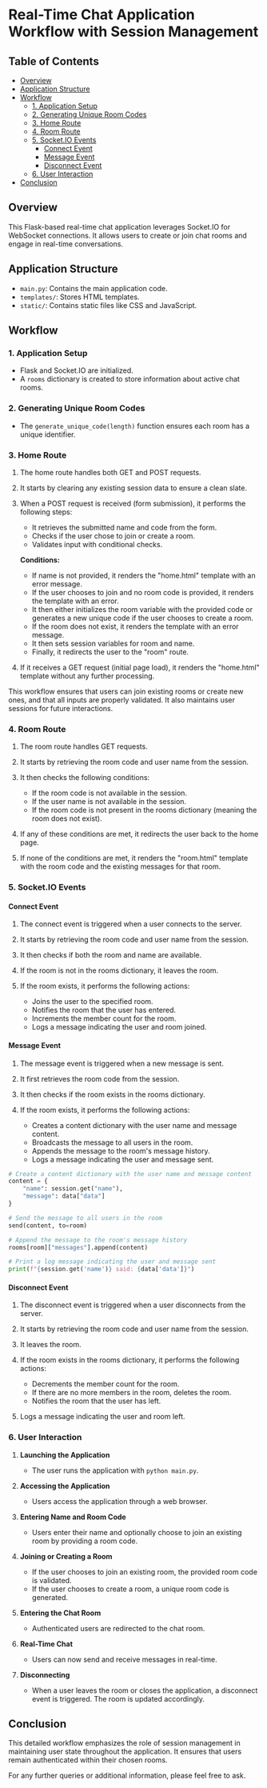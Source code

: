 # Real-Time Chat Application Workflow with Session Management

## Table of Contents

- [Overview](#overview)
- [Application Structure](#application-structure)
- [Workflow](#workflow)
  - [1. Application Setup](#1-application-setup)
  - [2. Generating Unique Room Codes](#2-generating-unique-room-codes)
  - [3. Home Route](#3-home-route)
  - [4. Room Route](#4-room-route)
  - [5. Socket.IO Events](#5-socketio-events)
    - [Connect Event](#connect-event)
    - [Message Event](#message-event)
    - [Disconnect Event](#disconnect-event)
  - [6. User Interaction](#6-user-interaction)
- [Conclusion](#conclusion)

## Overview

This Flask-based real-time chat application leverages Socket.IO for WebSocket connections. It allows users to create or join chat rooms and engage in real-time conversations.

## Application Structure

- `main.py`: Contains the main application code.
- `templates/`: Stores HTML templates.
- `static/`: Contains static files like CSS and JavaScript.

## Workflow

### 1. Application Setup

- Flask and Socket.IO are initialized.
- A `rooms` dictionary is created to store information about active chat rooms.

### 2. Generating Unique Room Codes

- The `generate_unique_code(length)` function ensures each room has a unique identifier.

### 3. Home Route

1. The home route handles both GET and POST requests.

2. It starts by clearing any existing session data to ensure a clean slate.

3. When a POST request is received (form submission), it performs the following steps:

   - It retrieves the submitted name and code from the form.
   - Checks if the user chose to join or create a room.
   - Validates input with conditional checks.
   
   <strong>Conditions:</strong>
   - If name is not provided, it renders the "home.html" template with an error message.
   - If the user chooses to join and no room code is provided, it renders the template with an error.
   - It then either initializes the room variable with the provided code or generates a new unique code if the user chooses to create a room.
   - If the room does not exist, it renders the template with an error message.
   - It then sets session variables for room and name.
   - Finally, it redirects the user to the "room" route.

4. If it receives a GET request (initial page load), it renders the "home.html" template without any further processing.

This workflow ensures that users can join existing rooms or create new ones, and that all inputs are properly validated. It also maintains user sessions for future interactions.


### 4. Room Route

1. The room route handles GET requests.

2. It starts by retrieving the room code and user name from the session.

3. It then checks the following conditions:

    - If the room code is not available in the session.
    - If the user name is not available in the session.
    - If the room code is not present in the rooms dictionary (meaning the room does not exist).

4. If any of these conditions are met, it redirects the user back to the home page.

5. If none of the conditions are met, it renders the "room.html" template with the room code and the existing messages for that room.


### 5. Socket.IO Events

#### Connect Event

1. The connect event is triggered when a user connects to the server.

2. It starts by retrieving the room code and user name from the session.

3. It then checks if both the room and name are available.

4. If the room is not in the rooms dictionary, it leaves the room.

5. If the room exists, it performs the following actions:

   - Joins the user to the specified room.
   - Notifies the room that the user has entered.
   - Increments the member count for the room.
   - Logs a message indicating the user and room joined.


#### Message Event

1. The message event is triggered when a new message is sent.

2. It first retrieves the room code from the session.

3. It then checks if the room exists in the rooms dictionary.

4. If the room exists, it performs the following actions:

   - Creates a content dictionary with the user name and message content.
   - Broadcasts the message to all users in the room.
   - Appends the message to the room's message history.
   - Logs a message indicating the user and message sent.

```python
# Create a content dictionary with the user name and message content
content = {
    "name": session.get("name"),
    "message": data["data"]
}

# Send the message to all users in the room
send(content, to=room)

# Append the message to the room's message history
rooms[room]["messages"].append(content)

# Print a log message indicating the user and message sent
print(f"{session.get('name')} said: {data['data']}")
````

#### Disconnect Event

1. The disconnect event is triggered when a user disconnects from the server.

2. It starts by retrieving the room code and user name from the session.

3. It leaves the room.

4. If the room exists in the rooms dictionary, it performs the following actions:

   - Decrements the member count for the room.
   - If there are no more members in the room, deletes the room.
   - Notifies the room that the user has left.

5. Logs a message indicating the user and room left.


### 6. User Interaction

1. **Launching the Application**
   - The user runs the application with `python main.py`.

2. **Accessing the Application**
   - Users access the application through a web browser.

3. **Entering Name and Room Code**
   - Users enter their name and optionally choose to join an existing room by providing a room code.

4. **Joining or Creating a Room**
   - If the user chooses to join an existing room, the provided room code is validated.
   - If the user chooses to create a room, a unique room code is generated.

5. **Entering the Chat Room**
   - Authenticated users are redirected to the chat room.

6. **Real-Time Chat**
   - Users can now send and receive messages in real-time.

7. **Disconnecting**
   - When a user leaves the room or closes the application, a disconnect event is triggered. The room is updated accordingly.

## Conclusion

This detailed workflow emphasizes the role of session management in maintaining user state throughout the application. It ensures that users remain authenticated within their chosen rooms.

For any further queries or additional information, please feel free to ask.
